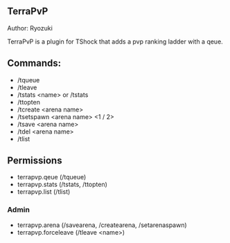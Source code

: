 ## TerraPvP

Author: Ryozuki

TerraPvP is a plugin for TShock that adds a pvp ranking ladder with a qeue.

## Commands:

- /tqueue
- /tleave
- /tstats \<name> or /tstats
- /ttopten
- /tcreate \<arena name>
- /tsetspawn \<arena name> \<1 / 2>
- /tsave \<arena name>
- /tdel \<arena name>
- /tlist

## Permissions
- terrapvp.qeue (/tqueue)
- terrapvp.stats (/tstats, /ttopten)
- terrapvp.list (/tlist)

### Admin
- terrapvp.arena (/savearena, /createarena, /setarenaspawn)
- terrapvp.forceleave (/tleave \<name>)
